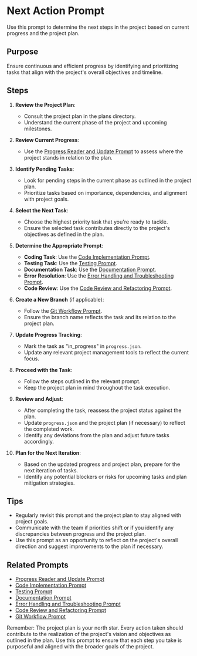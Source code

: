# Next Action Prompt

Use this prompt to determine the next steps in the project based on current progress and the project plan.

## Purpose
Ensure continuous and efficient progress by identifying and prioritizing tasks that align with the project's overall objectives and timeline.

## Steps

1. **Review the Project Plan**:
   - Consult the project plan in the plans directory.
   - Understand the current phase of the project and upcoming milestones.

2. **Review Current Progress**:
   - Use the [Progress Reader and Update Prompt](#9-progress-reader-and-update-prompt) to assess where the project stands in relation to the plan.

3. **Identify Pending Tasks**:
   - Look for pending steps in the current phase as outlined in the project plan.
   - Prioritize tasks based on importance, dependencies, and alignment with project goals.

4. **Select the Next Task**:
   - Choose the highest priority task that you're ready to tackle.
   - Ensure the selected task contributes directly to the project's objectives as defined in the plan.

5. **Determine the Appropriate Prompt**:
   - **Coding Task**: Use the [Code Implementation Prompt](#1-code-implementation-prompt).
   - **Testing Task**: Use the [Testing Prompt](#14-testing-prompt).
   - **Documentation Task**: Use the [Documentation Prompt](#5-documentation-prompt).
   - **Error Resolution**: Use the [Error Handling and Troubleshooting Prompt](#6-error-handling-and-troubleshooting-prompt).
   - **Code Review**: Use the [Code Review and Refactoring Prompt](#2-code-review-and-refactoring-prompt).

6. **Create a New Branch** (if applicable):
   - Follow the [Git Workflow Prompt](#7-git-workflow-prompt).
   - Ensure the branch name reflects the task and its relation to the project plan.

7. **Update Progress Tracking**:
   - Mark the task as "in_progress" in `progress.json`.
   - Update any relevant project management tools to reflect the current focus.

8. **Proceed with the Task**:
   - Follow the steps outlined in the relevant prompt.
   - Keep the project plan in mind throughout the task execution.

9. **Review and Adjust**:
   - After completing the task, reassess the project status against the plan.
   - Update `progress.json` and the project plan (if necessary) to reflect the completed work.
   - Identify any deviations from the plan and adjust future tasks accordingly.

10. **Plan for the Next Iteration**:
    - Based on the updated progress and project plan, prepare for the next iteration of tasks.
    - Identify any potential blockers or risks for upcoming tasks and plan mitigation strategies.

## Tips
- Regularly revisit this prompt and the project plan to stay aligned with project goals.
- Communicate with the team if priorities shift or if you identify any discrepancies between progress and the project plan.
- Use this prompt as an opportunity to reflect on the project's overall direction and suggest improvements to the plan if necessary.

## Related Prompts
- [Progress Reader and Update Prompt](#9-progress-reader-and-update-prompt)
- [Code Implementation Prompt](#1-code-implementation-prompt)
- [Testing Prompt](#14-testing-prompt)
- [Documentation Prompt](#5-documentation-prompt)
- [Error Handling and Troubleshooting Prompt](#6-error-handling-and-troubleshooting-prompt)
- [Code Review and Refactoring Prompt](#2-code-review-and-refactoring-prompt)
- [Git Workflow Prompt](#7-git-workflow-prompt)

Remember: The project plan is your north star. Every action taken should contribute to the realization of the project's vision and objectives as outlined in the plan. Use this prompt to ensure that each step you take is purposeful and aligned with the broader goals of the project.